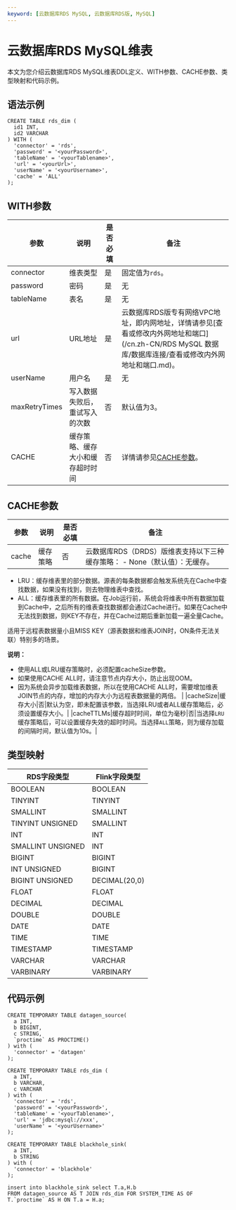 ```yaml
---
keyword: [云数据库RDS MySQL, 云数据库RDS版, MySQL]
---
```


# 云数据库RDS MySQL维表

本文为您介绍云数据库RDS MySQL维表DDL定义、WITH参数、CACHE参数、类型映射和代码示例。

## 语法示例

```
CREATE TABLE rds_dim (
  id1 INT,
  id2 VARCHAR
) WITH (
  'connector' = 'rds',
  'password' = '<yourPassword>',
  'tableName' = '<yourTablename>',
  'url' = '<yourUrl>',
  'userName' = '<yourUsername>',
  'cache' = 'ALL'
);
```

## WITH参数

|参数|说明|是否必填|备注|
|--|--|----|--|
|connector|维表类型|是|固定值为`rds`。|
|password|密码|是|无|
|tableName|表名|是|无|
|url|URL地址|是|云数据库RDS版专有网络VPC地址，即内网地址，详情请​参见[查看或修改内外网地址和端口](/cn.zh-CN/RDS MySQL 数据库/数据库连接/查看或修改内外网地址和端口.md)。|
|userName|用户名|是|无|
|maxRetryTimes|写入数据失败后，重试写入的次数|否|默认值为3。|
|CACHE|缓存策略、缓存大小和缓存超时时间|否|详情请参见[CACHE参数](#section_5g6_dkf_nd2)。|

## CACHE参数

|参数|说明|是否必填|备注|
|--|--|----|--|
|cache|缓存策略|否|云数据库RDS（DRDS）版维表支持以下三种缓存策略： -   None（默认值）：无缓存。
-   LRU：缓存维表里的部分数据。源表的每条数据都会触发系统先在Cache中查找数据，如果没有找到，则去物理维表中查找。
-   ALL：缓存维表里的所有数据。在Job运行前，系统会将维表中所有数据加载到Cache中，之后所有的维表查找数据都会通过Cache进行。如果在Cache中无法找到数据，则KEY不存在，并在Cache过期后重新加载一遍全量Cache。

适用于远程表数据量小且MISS KEY（源表数据和维表JOIN时，ON条件无法关联）特别多的场景。


**说明：**

-   使用ALL或LRU缓存策略时，必须配置cacheSize参数。
-   如果使用CACHE ALL时，请注意节点内存大小，防止出现OOM。
-   因为系统会异步加载维表数据，所以在使用CACHE ALL时，需要增加维表JOIN节点的内存，增加的内存大小为远程表数据量的两倍。 |
|cacheSize|缓存大小|否|默认为空，即未配置该参数，当选择LRU或者ALL缓存策略后，必须设置缓存大小。|
|cacheTTLMs|缓存超时时间，单位为毫秒|否|当选择`LRU`缓存策略后，可以设置缓存失效的超时时间。当选择`ALL`策略，则为缓存加载的间隔时间，默认值为10s。|

## 类型映射

|RDS字段类型|Flink字段类型|
|-------|---------|
|BOOLEAN|BOOLEAN|
|TINYINT|TINYINT|
|SMALLINT|SMALLINT|
|TINYINT UNSIGNED|SMALLINT|
|INT|INT|
|SMALLINT UNSIGNED|INT|
|BIGINT|BIGINT|
|INT UNSIGNED|BIGINT|
|BIGINT UNSIGNED|DECIMAL\(20,0\)|
|FLOAT|FLOAT|
|DECIMAL|DECIMAL|
|DOUBLE|DOUBLE|
|DATE|DATE|
|TIME|TIME|
|TIMESTAMP|TIMESTAMP|
|VARCHAR|VARCHAR|
|VARBINARY|VARBINARY|

## 代码示例

```
CREATE TEMPORARY TABLE datagen_source(
  a INT,
  b BIGINT,
  c STRING,
  `proctime` AS PROCTIME()
) with (
  'connector' = 'datagen'
);

CREATE TEMPORARY TABLE rds_dim (
  a INT, 
  b VARCHAR, 
  c VARCHAR
) with (
  'connector' = 'rds',
  'password' = '<yourPassword>',
  'tableName' = '<yourTablename>',
  'url' = 'jdbc:mysql://xxx',
  'userName' = '<yourUsername>'
);

CREATE TEMPORARY TABLE blackhole_sink(
  a INT,
  b STRING
) with (
  'connector' = 'blackhole'
);

insert into blackhole_sink select T.a,H.b
FROM datagen_source AS T JOIN rds_dim FOR SYSTEM_TIME AS OF T.`proctime` AS H ON T.a = H.a;
```

